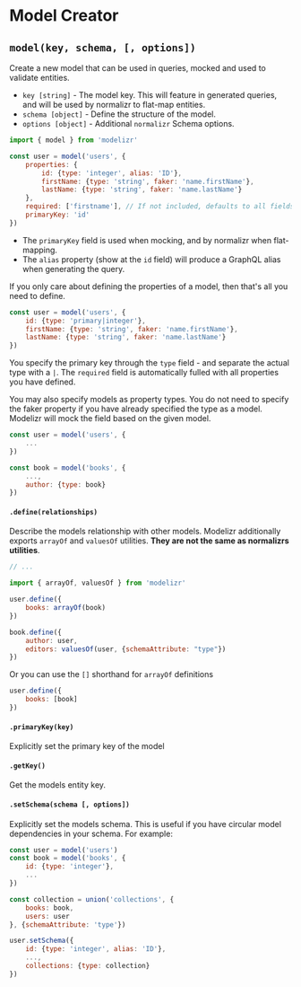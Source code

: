 # Model Creator

## `model(key, schema, [, options])`

Create a new model that can be used in queries, mocked and used to validate entities.

+ `key [string]` - The model key. This will feature in generated queries, and will be used by normalizr to flat-map entities.
+ `schema [object]` - Define the structure of the model.
+ `options [object]` - Additional `normalizr` Schema options.

```javascript
import { model } from 'modelizr'

const user = model('users', {
    properties: {
        id: {type: 'integer', alias: 'ID'},
        firstName: {type: 'string', faker: 'name.firstName'},
        lastName: {type: 'string', faker: 'name.lastName'}
    },
    required: ['firstname'], // If not included, defaults to all fields that are a part of properties
    primaryKey: 'id'
})
```
+ The `primaryKey` field is used when mocking, and by normalizr when flat-mapping.
+ The `alias` property (show at the `id` field) will produce a GraphQL alias when generating the query.

If you only care about defining the properties of a model, then that's all you need to define.
```javascript
const user = model('users', {
    id: {type: 'primary|integer'},
    firstName: {type: 'string', faker: 'name.firstName'},
    lastName: {type: 'string', faker: 'name.lastName'}
})
```
You specify the primary key through the `type` field - and separate the actual type with a `|`. The `required` field is automatically fulled with all properties you have defined.

You may also specify models as property types. You do not need to specify the faker property if you have already specified the type as a model. Modelizr will mock the field based on the
given model.
```javascript
const user = model('users', {
    ...
})

const book = model('books', {
    ...,
    author: {type: book}
})
```

#### `.define(relationships)`

Describe the models relationship with other models. Modelizr additionally exports `arrayOf` and `valuesOf` utilities. **They are not the same as normalizrs utilities**.

```javascript
// ...

import { arrayOf, valuesOf } from 'modelizr'

user.define({
    books: arrayOf(book)
})

book.define({
    author: user,
    editors: valuesOf(user, {schemaAttribute: "type"})
})
```
Or you can use the `[]` shorthand for `arrayOf` definitions

```javascript
user.define({
    books: [book]
})
```

#### `.primaryKey(key)`

Explicitly set the primary key of the model

#### `.getKey()`

Get the models entity key.

#### `.setSchema(schema [, options])`

Explicitly set the models schema. This is useful if you have circular model dependencies in your schema. For example:

```javascript
const user = model('users')
const book = model('books', {
    id: {type: 'integer'},
    ...
})

const collection = union('collections', {
    books: book,
    users: user
}, {schemaAttribute: 'type'})

user.setSchema({
    id: {type: 'integer', alias: 'ID'},
    ...,
    collections: {type: collection}
})
```